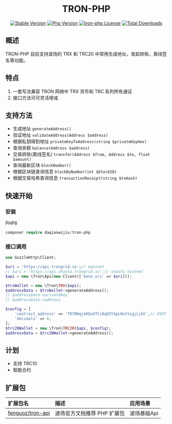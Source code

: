 
<h1 align="center">TRON-PHP</h1>

<p align="center">
  <a href="https://github.com/Fenguoz/tron-php/releases"><img src="https://poser.pugx.org/Fenguoz/tron-php/v/stable" alt="Stable Version"></a>
  <a href="https://www.php.net"><img src="https://img.shields.io/badge/php-%3E=7.2-brightgreen.svg?maxAge=2592000" alt="Php Version"></a>
  <a href="https://github.com/Fenguoz/tron-php/blob/master/LICENSE"><img src="https://img.shields.io/github/license/fenguoz/tron-php.svg?maxAge=2592000" alt="tron-php License"></a>
  <a href="https://packagist.org/packages/Fenguoz/tron-php"><img src="https://poser.pugx.org/Fenguoz/tron-php/downloads" alt="Total Downloads"></a>
</p>

## 概述

TRON-PHP 目前支持波场的 TRX 和 TRC20 中常用生成地址，发起转账，离线签名等功能。

## 特点

1. 一套写法兼容 TRON 网络中 TRX 货币和 TRC 系列所有通证
1. 接口方法可可灵活增减

## 支持方法

- 生成地址 `generateAddress()`
- 验证地址 `validateAddress(Address $address)`
- 根据私钥得到地址 `privateKeyToAddress(string $privateKeyHex)`
- 查询余额 `balance(Address $address)`
- 交易转账(离线签名) `transfer(Address $from, Address $to, float $amount)`
- 查询最新区块 `blockNumber()`
- 根据区块链查询信息 `blockByNumber(int $blockID)`
- 根据交易哈希查询信息 `transactionReceipt(string $txHash)`

## 快速开始

### 安装

PHP8
``` php
composer require daqiaowijiu/tron-php
```


### 接口调用

``` php
use GuzzleHttp\Client;

$uri = 'https://api.trongrid.io';// mainnet
// $uri = 'https://api.shasta.trongrid.io';// shasta testnet
$api = new \Tron\Api(new Client(['base_uri' => $uri]));

$trxWallet = new \Tron\TRX($api);
$addressData = $trxWallet->generateAddress();
// $addressData->privateKey
// $addressData->address

$config = [
    'contract_address' => 'TR7NHqjeKQxGTCi8q8ZY4pL8otSzgjLj6t',// USDT TRC20
    'decimals' => 6,
];
$trc20Wallet = new \Tron\TRC20($api, $config);
$addressData = $trc20Wallet->generateAddress();
```

## 计划

- 支持 TRC10
- 智能合约

## 扩展包

| 扩展包名 | 描述 | 应用场景 |
| :-----| :---- | :---- |
| [fenguoz/tron-api](https://github.com/fenguoz/tron-api) | 波场官方文档推荐 PHP 扩展包 | 波场基础Api |


